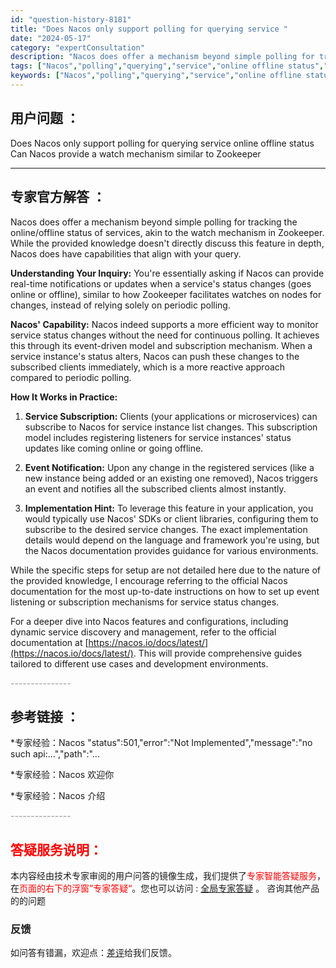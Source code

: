 ```yaml
---
id: "question-history-8181"
title: "Does Nacos only support polling for querying service "
date: "2024-05-17"
category: "expertConsultation"
description: "Nacos does offer a mechanism beyond simple polling for tracking the online/offline status of services, akin to the watch mechanism in Zookeeper. While"
tags: ["Nacos","polling","querying","service","online offline status","watch mechanism","Zookeeper"]
keywords: ["Nacos","polling","querying","service","online offline status","watch mechanism","Zookeeper"]
---
```


## 用户问题 ： 
 Does Nacos only support polling for querying service online offline status Can Nacos provide a watch mechanism similar to Zookeeper  

---------------
## 专家官方解答 ：

Nacos does offer a mechanism beyond simple polling for tracking the online/offline status of services, akin to the watch mechanism in Zookeeper. While the provided knowledge doesn't directly discuss this feature in depth, Nacos does have capabilities that align with your query.

**Understanding Your Inquiry:**
You're essentially asking if Nacos can provide real-time notifications or updates when a service's status changes (goes online or offline), similar to how Zookeeper facilitates watches on nodes for changes, instead of relying solely on periodic polling.

**Nacos' Capability:**
Nacos indeed supports a more efficient way to monitor service status changes without the need for continuous polling. It achieves this through its event-driven model and subscription mechanism. When a service instance's status alters, Nacos can push these changes to the subscribed clients immediately, which is a more reactive approach compared to periodic polling.

**How It Works in Practice:**
1. **Service Subscription:** Clients (your applications or microservices) can subscribe to Nacos for service instance list changes. This subscription model includes registering listeners for service instances' status updates like coming online or going offline.
   
2. **Event Notification:** Upon any change in the registered services (like a new instance being added or an existing one removed), Nacos triggers an event and notifies all the subscribed clients almost instantly.

3. **Implementation Hint:** To leverage this feature in your application, you would typically use Nacos' SDKs or client libraries, configuring them to subscribe to the desired service changes. The exact implementation details would depend on the language and framework you're using, but the Nacos documentation provides guidance for various environments.

While the specific steps for setup are not detailed here due to the nature of the provided knowledge, I encourage referring to the official Nacos documentation for the most up-to-date instructions on how to set up event listening or subscription mechanisms for service status changes.

For a deeper dive into Nacos features and configurations, including dynamic service discovery and management, refer to the official documentation at [https://nacos.io/docs/latest/](https://nacos.io/docs/latest/). This will provide comprehensive guides tailored to different use cases and development environments.


<font color="#949494">---------------</font> 


## 参考链接 ：

*专家经验：Nacos "status":501,"error":"Not Implemented","message":"no such api:...","path":"... 
 
 *专家经验：Nacos 欢迎你 
 
 *专家经验：Nacos 介绍 


 <font color="#949494">---------------</font> 
 


## <font color="#FF0000">答疑服务说明：</font> 

本内容经由技术专家审阅的用户问答的镜像生成，我们提供了<font color="#FF0000">专家智能答疑服务</font>，在<font color="#FF0000">页面的右下的浮窗”专家答疑“</font>。您也可以访问 : [全局专家答疑](https://answer.opensource.alibaba.com/docs/intro) 。 咨询其他产品的的问题

### 反馈
如问答有错漏，欢迎点：[差评](https://ai.nacos.io/user/feedbackByEnhancerGradePOJOID?enhancerGradePOJOId=13541)给我们反馈。
